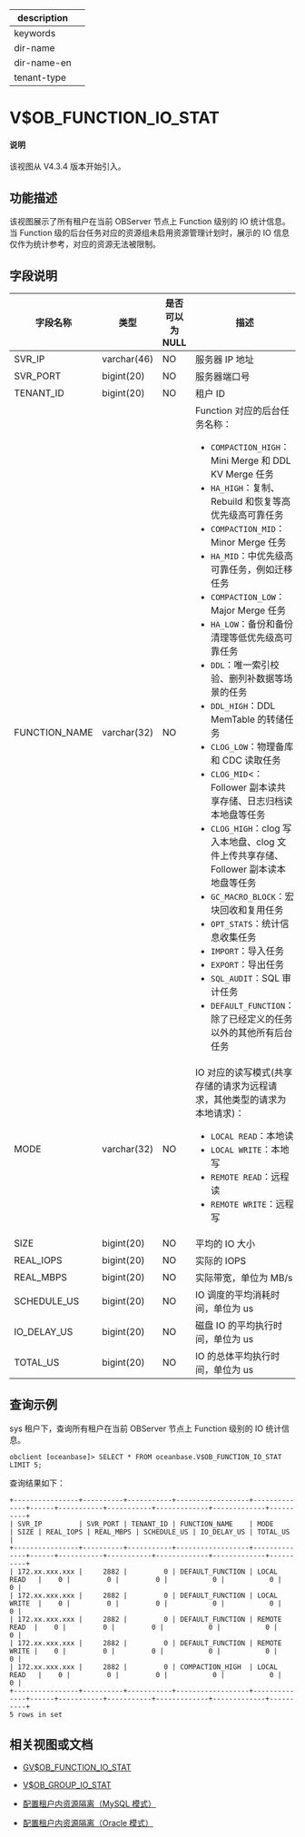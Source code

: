 |description||
|---|---|
|keywords||
|dir-name||
|dir-name-en||
|tenant-type||

# V$OB_FUNCTION_IO_STAT

<main id="notice" type='explain'>
<h4>说明</h4>
<p>该视图从 V4.3.4 版本开始引入。</p>
</main>

## 功能描述

该视图展示了所有租户在当前 OBServer 节点上 Function 级别的 IO 统计信息。当 Function 级的后台任务对应的资源组未启用资源管理计划时，展示的 IO 信息仅作为统计参考，对应的资源无法被限制。

## 字段说明

|             字段名称          |      类型    | 是否可以为 NULL |            描述                                            |
|------------------------------|--------------|----------------|------------------------------------------------------------|
| SVR_IP                       | varchar(46)  | NO             | 服务器 IP 地址     |
| SVR_PORT                     | bigint(20)   | NO             | 服务器端口号       |
| TENANT_ID                    | bigint(20)   | NO             | 租户 ID            |
| FUNCTION_NAME                | varchar(32)  | NO             | Function 对应的后台任务名称：<ul><li>`COMPACTION_HIGH`：Mini Merge 和 DDL KV Merge 任务</li> <li>`HA_HIGH`：复制、Rebuild 和恢复等高优先级高可靠任务</li> <li>`COMPACTION_MID`：Minor Merge 任务</li> <li>`HA_MID`：中优先级高可靠任务，例如迁移任务</li> <li>`COMPACTION_LOW`：Major Merge 任务</li> <li>`HA_LOW`：备份和备份清理等低优先级高可靠任务</li> <li>`DDL`：唯一索引校验、删列补数据等场景的任务</li> <li>`DDL_HIGH`：DDL MemTable 的转储任务</li> <li>`CLOG_LOW`：物理备库和 CDC 读取任务</li> <li>`CLOG_MID`<： Follower 副本读共享存储、日志归档读本地盘等任务</li> <li>`CLOG_HIGH`：clog 写入本地盘、clog 文件上传共享存储、Follower 副本读本地盘等任务</li> <li>`GC_MACRO_BLOCK`：宏块回收和复用任务</li> <li>`OPT_STATS`：统计信息收集任务</li> <li>`IMPORT`：导入任务</li> <li>`EXPORT`：导出任务</li> <li>`SQL_AUDIT`：SQL 审计任务</li> <li>`DEFAULT_FUNCTION`：除了已经定义的任务以外的其他所有后台任务</li></ul>    |
| MODE                         | varchar(32)  | NO             | IO 对应的读写模式(共享存储的请求为远程请求，其他类型的请求为本地请求)：<ul><li>`LOCAL READ`：本地读</li> <li>`LOCAL WRITE`：本地写</li> <li>`REMOTE READ`：远程读</li> <li>`REMOTE WRITE`：远程写</li></ul>    |
| SIZE                         | bigint(20)   | NO             | 平均的 IO 大小     |
| REAL_IOPS                    | bigint(20)   | NO             | 实际的 IOPS     |
| REAL_MBPS                    | bigint(20)   | NO             | 实际带宽，单位为 MB/s     |
| SCHEDULE_US                  | bigint(20)   | NO             | IO 调度的平均消耗时间，单位为 us     |
| IO_DELAY_US                  | bigint(20)   | NO             | 磁盘 IO 的平均执行时间，单位为 us     |
| TOTAL_US                     | bigint(20)   | NO             | IO 的总体平均执行时间，单位为 us     |

## 查询示例

sys 租户下，查询所有租户在当前 OBServer 节点上 Function 级别的 IO 统计信息。

```shell
obclient [oceanbase]> SELECT * FROM oceanbase.V$OB_FUNCTION_IO_STAT LIMIT 5;
```

查询结果如下：

```shell
+----------------+----------+-----------+------------------+--------------+------+-----------+-----------+-------------+-------------+----------+
| SVR_IP         | SVR_PORT | TENANT_ID | FUNCTION_NAME    | MODE         | SIZE | REAL_IOPS | REAL_MBPS | SCHEDULE_US | IO_DELAY_US | TOTAL_US |
+----------------+----------+-----------+------------------+--------------+------+-----------+-----------+-------------+-------------+----------+
| 172.xx.xxx.xxx |     2882 |         0 | DEFAULT_FUNCTION | LOCAL READ   |    0 |         0 |         0 |           0 |           0 |        0 |
| 172.xx.xxx.xxx |     2882 |         0 | DEFAULT_FUNCTION | LOCAL WRITE  |    0 |         0 |         0 |           0 |           0 |        0 |
| 172.xx.xxx.xxx |     2882 |         0 | DEFAULT_FUNCTION | REMOTE READ  |    0 |         0 |         0 |           0 |           0 |        0 |
| 172.xx.xxx.xxx |     2882 |         0 | DEFAULT_FUNCTION | REMOTE WRITE |    0 |         0 |         0 |           0 |           0 |        0 |
| 172.xx.xxx.xxx |     2882 |         0 | COMPACTION_HIGH  | LOCAL READ   |    0 |         0 |         0 |           0 |           0 |        0 |
+----------------+----------+-----------+------------------+--------------+------+-----------+-----------+-------------+-------------+----------+
5 rows in set
```

## 相关视图或文档

* [GV$OB_FUNCTION_IO_STAT](910.gv-ob_function_io_stat-of-sys-tenant.md)

* [V$OB_GROUP_IO_STAT](31120.v-ob_group_io_stat-of-sys-tenant.md)

* [配置租户内资源隔离（MySQL 模式）](../../../../600.manage/200.tenant-management/600.common-tenant-operations/300.resource-isolation/300.resource-isolation-of-mysql-mode/200.resource-isolation-at-user-level-of-mysql-mode.md)

* [配置租户内资源隔离（Oracle 模式）](../../../../600.manage/200.tenant-management/600.common-tenant-operations/300.resource-isolation/200.resource-isolation-of-oracle-mode/200.resource-isolation-at-user-level-of-oracle-mode.md)
